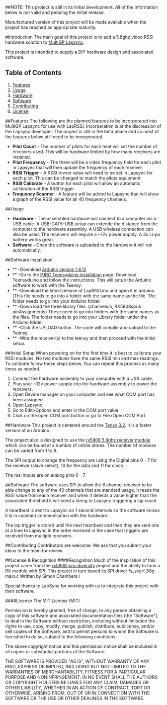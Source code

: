 ##NOTE: This project is still in its initial development. All of the information below is not valid and pending the initial release.

Manufactured version of this project will be made available when the project has reached an appropriate maturity.

#Introduction
The main goal of this project is to add a 5.8ghz video RSSI hardware solution to [MultiGP Lapsync](https://www.facebook.com/groups/FPVRaceTimer/). 

This project is intended to supply a DIY hardware design and associated software. 

## Table of Contents
1. [Features](#features)
2. [Usage](#usage)
3. [Hardware](#hardware)
4. [Software](#software)
5. [Contributing](#contributing)
6. [License](#license)


##Features
The following are the planned features to be incorperated into MultiGP Lapsync for use with LapRSSI. Incorperation is at the discression of the Lapsync developer. The project is still in the beta phase and so most of the features below still need to be incorperated.

- **Pilot Count** - The number of pilots for each heat will set the number of receivers used. This will be hardware limited by how many receivers are installed.
- **Pilot Frequency** - The there will be a video frequency field for each pilot in Lapsync that will then update the frequency of each receiver.
- **RSSI Trigger** - A RSSI trivver value will need to be set in Lapsync for each pilot. This can be changed to match the pilots equipment.
- **RSSI Calibrate** - A button for each pilot will allow an automatic callibration of the RSSI trigger.
- **Frequency Scanner** - A feature will be added to Lapsync that will show a graph of the RSSI value for all 40 frequency channels. 

##Usage

- **Hardware** - The assembled hardware will connect to a computer via a USB cable. A USB-CAT5-USB setup can extende the distance from the computer to the hardware assembly. A USB wireless connection can also be used.
  The receivers will require a ~12v power supply. A 3x Li-po battery works great.
- **Software** - Once the software is uploaded to the hardware it will run automatically.


##Software Installation
- ** -Download [Arduino version 1.6.12](https://www.arduino.cc/en/Main/OldSoftwareReleases#previous)
- ** -Go to the [PJRC Teensyduino installation](http://www.pjrc.com/teensy/td_download.html) page. Download Teensyduino and follow the instructions. This will setup the Arduino software to work with the Teensy.
- ** -Download the latest release of LapRSSI.ino and open it in arduino. (This file needs to go into a folder with the same name as the file. The folder needs to go into your Arduino folder.
- ** -Down load the three library files. (channels.h, RX5808spi & pinAssignments) These need to go into folders with the same names as the files. The folder needs to go into your Library folder under the Arduino folder.
- ** -Click the UPLOAD button. The code will compile and upload to the Teensy.
- ** -Wire the receiver(s) to the teensy and then proceed with the initial setup.


##Initial Setup
When powering on for the first time it is best to calibrate your RSSI modules. No two modules have the same RSSI min and max readings. To calibrate follow these steps below. You can repeat this process as many times as needed.

1. Connect the hardware assembly to your computer with a USB cable.
2. Plug your ~12v power supply into the hardware assembly to power the receivers.
3. Open Device manager on your computer and see what COM port has been assigned.
4. Open Lapsync.
5. Go to Edit>Options and enter in the COM port value.
6. Click on the open COM port button or go to File>Open COM Port.

##Hardware
This project is centered around the [Tensy 3.2](https://www.pjrc.com/store/teensy32.html). It is a faster version of an Arduino.

The project also is designed to use the [rx5808 5.8ghz receiver module](https://www.foxtechfpv.com/product/5.8G%20modules/rx5808/RX5808-Spec-V1.pdf) which can be found at a number of online stores. The number of modules can be varied from 1 to 8.

The SPI output to change the frequency are using the Digital pins 0 - 7 for the receiver (slave select), 10 for the data and 11 for clock.

The rssi inputs are on analog pins 0 - 7.

##Software
The software uses SPI to allow the 8 channel receiver to be able change to any of the 40 channels that are standard usage. It reads the RSSI value from each receiver and when it detects a value higher than the associated threshold it will send a string to Lapsync triggering a lap count.

A heartbeat is sent to Lapsync on 1 second intervals so the software knows it is in constant communication with the hardware.

The lap trigger is stored until the next heartbeat and then they are sent one at a time to Lapsync in the order received in the case that triggers are received from multiple receivers.

##Contributing
Contributors are welcome. We ask that you submit your ideas to the team for review.


##License & Recognition
####Recognition
Much of the inspiration of this project came from the [rx5808-pro-diversity](https://github.com/sheaivey/rx5808-pro-diversity) project and the ability to tune a RX module with SPI. This project in turn based its SPI driver fs_skyrf_58g-main.c Written by Simon Chambers.\

Special thanks to LapSync for working with us to integrate this project with their software.

####License
The MIT License (MIT)

Permission is hereby granted, free of charge, to any person obtaining a copy
of this software and associated documentation files (the "Software"), to deal
in the Software without restriction, including without limitation the rights
to use, copy, modify, merge, publish, distribute, sublicense, and/or sell
copies of the Software, and to permit persons to whom the Software is
furnished to do so, subject to the following conditions:

The above copyright notice and this permission notice shall be included in all
copies or substantial portions of the Software.

THE SOFTWARE IS PROVIDED "AS IS", WITHOUT WARRANTY OF ANY KIND, EXPRESS OR
IMPLIED, INCLUDING BUT NOT LIMITED TO THE WARRANTIES OF MERCHANTABILITY,
FITNESS FOR A PARTICULAR PURPOSE AND NONINFRINGEMENT. IN NO EVENT SHALL THE
AUTHORS OR COPYRIGHT HOLDERS BE LIABLE FOR ANY CLAIM, DAMAGES OR OTHER
LIABILITY, WHETHER IN AN ACTION OF CONTRACT, TORT OR OTHERWISE, ARISING FROM,
OUT OF OR IN CONNECTION WITH THE SOFTWARE OR THE USE OR OTHER DEALINGS IN THE
SOFTWARE.
